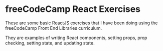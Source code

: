 # freeCodeCamp React Exercises

These are some basic ReactJS exercises that I have been doing using the freeCodeCamp Front End Libraries curriculum. 

They are examples of writing React components, setting props, prop checking, setting state, and updating state. 

